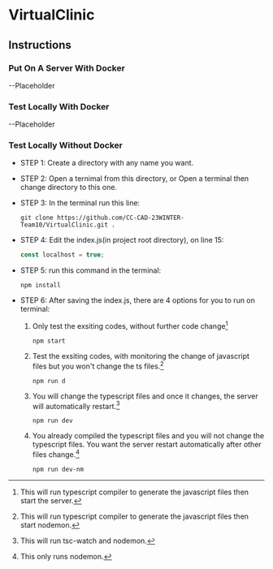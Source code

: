 # VirtualClinic

## Instructions
### Put On A Server With Docker

--Placeholder

### Test Locally With Docker

--Placeholder

### Test Locally Without Docker
+ STEP 1: Create a directory with any name you want.

+ STEP 2: Open a ternimal from this directory, or Open a terminal then change directory to this one.

+ STEP 3: In the terminal run this line:
   ```
   git clone https://github.com/CC-CAD-23WINTER-Team10/VirtualClinic.git .
   ```    
+ STEP 4: Edit the index.js(in project root directory), on line 15:
   ```javascript
   const localhost = true;
   ```
+ STEP 5: run this command in the terminal:
   ```
   npm install
   ```
+ STEP 6: After saving the index.js, there are 4 options for you to run on terminal:

   1. Only test the exsiting codes, without further code change[^1]
      ```
      npm start
      ```
   2. Test the exsiting codes, with monitoring the change of javascript files but you won't change the ts files.[^2]
      ```
      npm run d
      ```
   3. You will change the typescript files and once it changes, the server will automatically restart.[^3]

      ```
      npm run dev
      ```
   4. You already compiled the typescript files and you will not change the typescript files. You want the server restart automatically after other files change.[^4]
      ```
      npm run dev-nm
      ```

[^1]: This will run typescript compiler to generate the javascript files then start the server.
[^2]: This will run typescript compiler to generate the javascript files then start nodemon.
[^3]: This will run tsc-watch and nodemon.
[^4]: This only runs nodemon.
